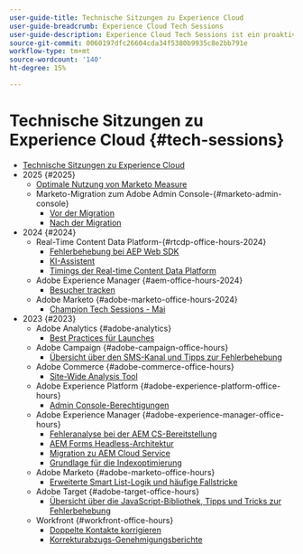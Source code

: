 ```yaml
---
user-guide-title: Technische Sitzungen zu Experience Cloud
user-guide-breadcrumb: Experience Cloud Tech Sessions
user-guide-description: Experience Cloud Tech Sessions ist ein proaktiver Ansatz zur Fallbearbeitung, indem Kunden lösungsspezifische Webinare angeboten werden.
source-git-commit: 0060197dfc26604cda34f5380b9935c8e2bb791e
workflow-type: tm+mt
source-wordcount: '140'
ht-degree: 15%

---
```



# Technische Sitzungen zu Experience Cloud {#tech-sessions}

+ [Technische Sitzungen zu Experience Cloud](overview.md)
+ 2025 {#2025}
   + [Optimale Nutzung von Marketo Measure](2025/getting-most-marketo-measure.md)
   + Marketo-Migration zum Adobe Admin Console-{#marketo-admin-console}
      + [Vor der Migration](2025/marketo-pre-migration.md)
      + [Nach der Migration](2025/marketo-post-migration.md)
+ 2024 {#2024}
   + Real-Time Content Data Platform-{#rtcdp-office-hours-2024}
      + [Fehlerbehebung bei AEP Web SDK](2024/aep-web-sdk-troubleshooting.md)
      + [KI-Assistent](2024/ai-assistant.md)
      + [Timings der Real-time Content Data Platform](2024/rtcdp-timings.md)
   + Adobe Experience Manager {#aem-office-hours-2024}
      + [Besucher tracken](2024/tracking-visitors.md)
   + Adobe Marketo {#adobe-marketo-office-hours-2024}
      + [Champion Tech Sessions - Mai](2024/champion-office-hours.md)
+ 2023 {#2023}
   + Adobe Analytics {#adobe-analytics}
      + [Best Practices für Launches](2023/launch-best-practices.md)
   + Adobe Campaign {#adobe-campaign-office-hours}
      + [Übersicht über den SMS-Kanal und Tipps zur Fehlerbehebung](2023/ac-sms-channel-overview.md)
   + Adobe Commerce {#adobe-commerce-office-hours}
      + [Site-Wide Analysis Tool](2023/site-wide-analysis-tool.md)
   + Adobe Experience Platform {#adobe-experience-platform-office-hours}
      + [Admin Console-Berechtigungen](2023/aep-admin-console-permissions.md)
   + Adobe Experience Manager {#adobe-experience-manager-office-hours}
      + [Fehleranalyse bei der AEM CS-Bereitstellung](2023/aem-deployment-failures-analysis.md)
      + [AEM Forms Headless-Architektur](2023/aem-forms-headless-architecture.md)
      + [Migration zu AEM Cloud Service](2023/migration-aemcs.md)
      + [Grundlage für die Indexoptimierung](2023/optimize-indexes-aemcs.md)
   + Adobe Marketo {#adobe-marketo-office-hours}
      + [Erweiterte Smart List-Logik und häufige Fallstricke](2023/marketo-common-pitfalls.md)
   + Adobe Target {#adobe-target-office-hours}
      + [Übersicht über die JavaScript-Bibliothek, Tipps und Tricks zur Fehlerbehebung](2023/target-debugging-tips-and-tricks.md)
   + Workfront {#workfront-office-hours}
      + [Doppelte Kontakte korrigieren](2023/workfront-fix-duplicate-contacts.md)
      + [Korrekturabzugs-Genehmigungsberichte](2023/workfront-proof-approval-reports.md)